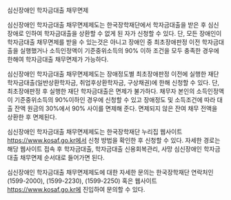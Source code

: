 심신장애인 학자금대출 채무면제

심신장애인 학자금대출 채무면제제도는 한국장학재단에서 학자금대출을 받은 후 심신장애로 인하여 학자금대출을 상환할 수 없게 된 자가 신청할 수 있다. 단, 모든 장애인이 학자금대출 채무면제를 받을 수 있는것은 아니고 장애인 중 최초장애판정 이전 학자금대출을 실행했거나 소득인정액이 기준중위소득의 90% 이하 조건을 모두 충족한 경우에 한해여 학자금대출 채무면제가 가능하다. 

심신장애인 학자금대출 채무면제제도는 장애정도별 최초장애판정 이전에 실행한 재단 학자금대출(일반상환학자금, 취업후상환학자금, 구상채권)에 한해 신청할 수 있다. 단, 최초장애판정 후 실행한 재단 학자금대출은 면제가 불가하다. 채무자 본인의 소득인정액이 기준중위소득의 90%이하인 경우에 신청할 수 있고 장애정도 및 소득조건에 따라 대출 잔액 원금의 30%에서 90% 사이를 면제해 준다. 면제되지 않은 잔여 채무 전액을 상환한 후 면제된다.

심신장애인 학자금대출 채무면제제도는 한국장학재단 누리집 웹사이트 https://www.kosaf.go.kr에서 신청 방법을 확인한 후 신청할 수 있다. 자세한 경로는 해당 웹사이트 접속 후 학자금대출, 학자금대출 신용회복관리, 사망 심신장애인 학자금대출 채무면제 순서대로 들어가면 된다.

심신장애인 학자금대출 채무면제제도에 대한 자세한 문의는 한국장학재단 연락처인 (1599-2000), (1599-2230), (1599-2250) 혹은 웹사이트 https://www.kosaf.go.kr에 진입하여 문의할 수 있다.